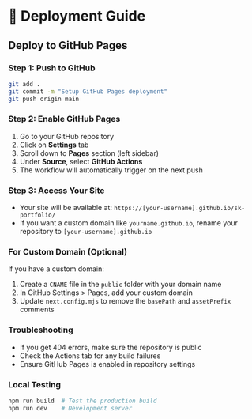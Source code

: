 # 🚀 Deployment Guide

## Deploy to GitHub Pages

### Step 1: Push to GitHub
```bash
git add .
git commit -m "Setup GitHub Pages deployment"
git push origin main
```

### Step 2: Enable GitHub Pages
1. Go to your GitHub repository
2. Click on **Settings** tab
3. Scroll down to **Pages** section (left sidebar)
4. Under **Source**, select **GitHub Actions**
5. The workflow will automatically trigger on the next push

### Step 3: Access Your Site
- Your site will be available at: `https://[your-username].github.io/sk-portfolio/`
- If you want a custom domain like `yourname.github.io`, rename your repository to `[your-username].github.io`

### For Custom Domain (Optional)
If you have a custom domain:
1. Create a `CNAME` file in the `public` folder with your domain name
2. In GitHub Settings > Pages, add your custom domain
3. Update `next.config.mjs` to remove the `basePath` and `assetPrefix` comments

### Troubleshooting
- If you get 404 errors, make sure the repository is public
- Check the Actions tab for any build failures
- Ensure GitHub Pages is enabled in repository settings

### Local Testing
```bash
npm run build  # Test the production build
npm run dev    # Development server
```
